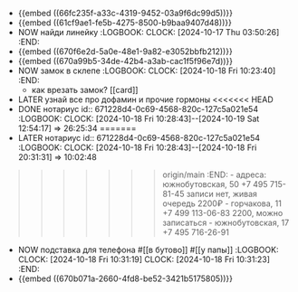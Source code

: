 - {{embed ((66fc235f-a33c-4319-9452-03a9f6dc99d5))}}
- {{embed ((61cf9ae1-fe5b-4275-8500-b9baa9407d48))}}
- NOW найди линейку
  :LOGBOOK:
  CLOCK: [2024-10-17 Thu 03:50:26]
  :END:
- {{embed ((670f6e2d-5a0e-48e1-9a82-e3052bbfb212))}}
- {{embed ((670a99b5-34de-42b4-a3ab-cac1f5f96e7d))}}
- NOW замок в склепе
  :LOGBOOK:
  CLOCK: [2024-10-18 Fri 10:23:40]
  :END:
	- как врезать замок? [[card]]
- LATER узнай все про дофамин и прочие гормоны
<<<<<<< HEAD
- DONE нотариус
  id:: 671228d4-0c69-4568-820c-127c5a021e54
  :LOGBOOK:
  CLOCK: [2024-10-18 Fri 10:28:43]--[2024-10-19 Sat 12:54:17] =>  26:25:34
=======
- LATER нотариус
  id:: 671228d4-0c69-4568-820c-127c5a021e54
  :LOGBOOK:
  CLOCK: [2024-10-18 Fri 10:28:43]--[2024-10-18 Fri 20:31:31] =>  10:02:48
>>>>>>> origin/main
  :END:
	- адреса:
	  южнобутовская, 50
	  +7 495 715-81-45
	  записи нет, живая очередь
	  2200₽
	- горчакова, 11
	  +7 499 113-06-83
	  2200, можно записаться
	- южнобутовская, 17
	  +7 495 716-26-91
- NOW подставка для телефона #[[в бутово]] #[[у папы]]
  :LOGBOOK:
  CLOCK: [2024-10-18 Fri 10:31:19]
  CLOCK: [2024-10-18 Fri 10:31:23]
  :END:
- {{embed ((670b071a-2660-4fd8-be52-3421b5175805))}}